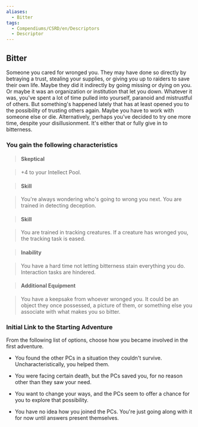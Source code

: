```yaml
---
aliases:
  - Bitter
tags:
  - Compendiums/CSRD/en/Descriptors
  - Descriptor
---
```

  
## Bitter    
Someone you cared for wronged you. They may have done so directly by betraying a trust, stealing your supplies, or giving you up to raiders to save their own life. Maybe they did it indirectly by going missing or dying on you. Or maybe it was an organization or institution that let you down. Whatever it was, you've spent a lot of time pulled into yourself, paranoid and mistrustful of others. But something's happened lately that has at least opened you to the possibility of trusting others again. Maybe you have to work with someone else or die. Alternatively, perhaps you've decided to try one more time, despite your disillusionment. It's either that or fully give in to bitterness.  
### You gain the following characteristics    
> #### Skeptical  
> +4 to your Intellect Pool.    
  
> #### Skill  
> You're always wondering who's going to wrong you next. You are trained in detecting deception.    
  
> #### Skill  
> You are trained in tracking creatures. If a creature has wronged you, the tracking task is eased.    
  
> #### Inability  
> You have a hard time not letting bitterness stain everything you do. Interaction tasks are hindered.    
  
> #### Additional Equipment  
> You have a keepsake from whoever wronged you. It could be an object they once possessed, a picture of them, or something else you associate with what makes you so bitter.    
  
### Initial Link to the Starting Adventure    
From the following list of options, choose how you became involved in the first adventure.    
- You found the other PCs in a situation they couldn't survive. Uncharacteristically, you helped them.    
- You were facing certain death, but the PCs saved you, for no reason other than they saw your need.    
- You want to change your ways, and the PCs seem to offer a chance for you to explore that possibility.    
- You have no idea how you joined the PCs. You're just going along with it for now until answers present themselves.  